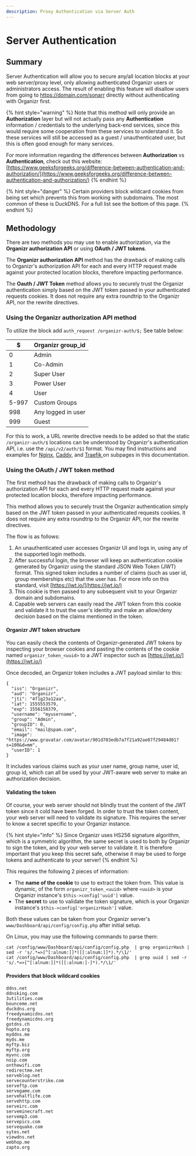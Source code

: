 ```yaml
---
description: Proxy Authentication via Server Auth
---
```


# Server Authentication

## Summary

Server Authentication will allow you to secure any/all location blocks at your web server/proxy level, only allowing authenticated Organizr users or administrators access. The result of enabling this feature will disallow users from going to https://domain.com/sonarr directly without authenticating with Organizr first.

{% hint style="warning" %}
Note that this method will only provide an **Authorization** layer but will not actually pass any **Authentication** information / credentials to the underlying back-end services, since this would require some cooperation from these services to understand it. So these services will still be accessed as a guest / unauthenticated user, but this is often good enough for many services.&#x20;

For more information regarding the differences between **Authorization** vs **Authentication**, check out this website: [https://www.geeksforgeeks.org/difference-between-authentication-and-authorization/](https://www.geeksforgeeks.org/difference-between-authentication-and-authorization/)
{% endhint %}

{% hint style="danger" %}
Certain providers block wildcard cookies from being set which prevents this from working with subdomains. The most common of these is DuckDNS. For a full list see the bottom of this page.
{% endhint %}

## Methodology

There are two methods you may use to enable authorization, via the **Organizr authorization API** or using **OAuth / JWT tokens**.

The **Organizr authorization API** method has the drawback of making calls to Organizr's authorization API for each and every HTTP request made against your protected location blocks, therefore impacting performance.

The **Oauth / JWT Token** method allows you to securely trust the Organizr authentication simply based on the JWT token passed in your authenticated requests cookies. It does not require any extra roundtrip to the Organizr API, nor the rewrite directives.



### Using the Organizr authorization API method

To utilize the block add `auth_request /organizr-auth/$;` See table below:

| $     | Organizr group\_id |
| ----- | ------------------ |
| 0     | Admin              |
| 1     | Co-Admin           |
| 2     | Super User         |
| 3     | Power User         |
| 4     | User               |
| 5-997 | Custom Groups      |
| 998   | Any logged in user |
| 999   | Guest              |

For this to work, a URL rewrite directive needs to be added so that the static `/organizr-auth/$` locations can be understood by Organizr's authentication API, i.e. use the `/api/v2/auth/$1` format. You may find instructions and examples for [Nginx](nginx-server-authentication.md), [Caddy](caddy-server-authentication.md), and [Traefik ](traefik-server-authentication.md)on subpages in this documentation.

### Using the OAuth / JWT token method

The first method has the drawback of making calls to Organizr's authorization API for each and every HTTP request made against your protected location blocks, therefore impacting performance.

This method allows you to securely trust the Organizr authentication simply based on the JWT token passed in your authenticated requests cookies. It does not require any extra roundtrip to the Organizr API, nor the rewrite directives.

The flow is as follows:

1. An unauthenticated user accesses Organizr UI and logs in, using any of the supported login methods.
2. After successful login, the browser will keep an authentication cookie generated by Organizr using the standard JSON Web Token (JWT) format. This signed token includes a number of claims (such as user id, group memberships etc) that the user has. For more info on this standard, visit [https://jwt.io/](https://jwt.io/)
3. This cookie is then passed to any subsequent visit to your Organizr domain and subdomains.
4. Capable web servers can easily read the JWT token from this cookie and validate it to trust the user's identity and make an allow/deny decision based on the claims mentioned in the token.

#### **Organizr JWT token structure**

You can easily check the contents of Organizr-generated JWT tokens by inspecting your browser cookies and pasting the contents of the cookie named `organizr_token_<uuid>` to a JWT inspector such as [https://jwt.io/](https://jwt.io/)

Once decoded, an Organizr token includes a JWT payload similar to this:

```
{
  "iss": "Organizr",
  "aud": "Organizr",
  "jti": "4f1g23a12aa",
  "iat": 1555553579,
  "exp": 1556158379,
  "username": "myusername",
  "group": "Admin",
  "groupID": 0,
  "email": "mail@spam.com",
  "image": "https://www.gravatar.com/avatar/901d703edb7a7f21a92ae87f29484d01?s=100&d=mm",
  "userID": 1
}
```

It includes various claims such as your user name, group name, user id, group id, which can all be used by your JWT-aware web server to make an authorization decision.

#### **Validating the token**

Of course, your web server should not blindly trust the content of the JWT token since it cold have been forged. In order to trust the token content, your web server will need to validate its signature. This requires the server to know a secret specific to your Organizr instance.

{% hint style="info" %}
Since Organizr uses HS256 signature algorithm, which is a symmetric algorithm, the same secret is used to both by Organizr to sign the token, and by your web server to validate it. It is therefore important that you keep this secret safe, otherwise it may be used to forge tokens and authenticate to your server!
{% endhint %}

This requires the following 2 pieces of information:

* The **name of the cookie** to use to extract the token from. This value is dynamic, of the form `organizr_token_<uuid>` where `<uuid>` is your Organizr instance's `$this->config['uuid']` value.
* The **secret** to use to validate the token signature, which is your Organizr instance's `$this->config['organizrHash']` value.

Both these values can be taken from your Organizr server's `www/Dashboard/api/config/config.php` after initial setup.

On Linux, you may use the following commands to parse them:

```
cat /config/www/Dashboard/api/config/config.php  | grep organizrHash | sed -r 's/.*=>[^[:alnum:]]*([[:alnum:]]*).*/\1/'
cat /config/www/Dashboard/api/config/config.php  | grep uuid | sed -r 's/.*=>[^[:alnum:]]*([[:alnum:]-]*).*/\1/'
```

#### Providers that block wildcard cookies

```
ddns.net
ddnsking.com
3utilities.com
bounceme.net
duckdns.org
freedynamicdns.net
freedynamicdns.org
gotdns.ch
hopto.org
myddns.me
myds.me
myftp.biz
myftp.org
myvnc.com
noip.com
onthewifi.com
redirectme.net
serveblog.net
servecounterstrike.com
serveftp.com
servegame.com
servehalflife.com
servehttp.com
serveirc.com
serveminecraft.net
servemp3.com
servepics.com
servequake.com
sytes.net
viewdns.net
webhop.me
zapto.org
```

